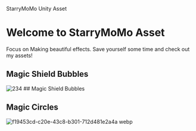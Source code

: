 StarryMoMo Unity Asset
# Welcome to StarryMoMo Asset

Focus on Making beautiful  effects.
Save yourself some time and check out my assets!



## Magic Shield Bubbles  
![234](https://user-images.githubusercontent.com/46802874/186096476-daee65fc-647e-4eda-aeb7-1a50c8b049de.jpg)  ## Magic Shield Bubbles


## Magic Circles  
![f19453cd-c20e-43c8-b301-712d481e2a4a webp](https://user-images.githubusercontent.com/46802874/187121720-2bc3c408-c797-48ef-9fd0-d13ce790382d.jpg)
